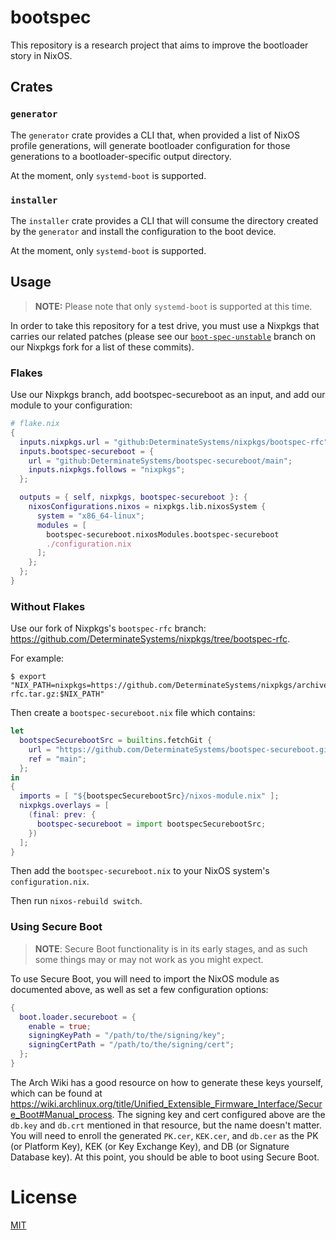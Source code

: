 # bootspec

This repository is a research project that aims to improve the bootloader story in NixOS.

## Crates

### `generator`

The `generator` crate provides a CLI that, when provided a list of NixOS profile generations, will generate bootloader configuration for those generations to a bootloader-specific output directory.

At the moment, only `systemd-boot` is supported.

### `installer`

The `installer` crate provides a CLI that will consume the directory created by the `generator` and install the configuration to the boot device.

At the moment, only `systemd-boot` is supported.

## Usage

> **NOTE:** Please note that only `systemd-boot` is supported at this time.

In order to take this repository for a test drive, you must use a Nixpkgs that carries our related patches (please see our [`boot-spec-unstable`](https://github.com/DeterminateSystems/nixpkgs/commits/boot-spec-unstable) branch on our Nixpkgs fork for a list of these commits).

### Flakes

Use our Nixpkgs branch, add bootspec-secureboot as an input, and add our module to your configuration:

```nix
# flake.nix
{
  inputs.nixpkgs.url = "github:DeterminateSystems/nixpkgs/bootspec-rfc";
  inputs.bootspec-secureboot = {
    url = "github:DeterminateSystems/bootspec-secureboot/main";
    inputs.nixpkgs.follows = "nixpkgs";
  };

  outputs = { self, nixpkgs, bootspec-secureboot }: {
    nixosConfigurations.nixos = nixpkgs.lib.nixosSystem {
      system = "x86_64-linux";
      modules = [
        bootspec-secureboot.nixosModules.bootspec-secureboot
        ./configuration.nix
      ];
    };
  };
}
```

### Without Flakes

Use our fork of Nixpkgs's `bootspec-rfc` branch: https://github.com/DeterminateSystems/nixpkgs/tree/bootspec-rfc.

For example:

```
$ export "NIX_PATH=nixpkgs=https://github.com/DeterminateSystems/nixpkgs/archive/refs/heads/bootspec-rfc.tar.gz:$NIX_PATH"
```

Then create a `bootspec-secureboot.nix` file which contains:

```nix
let
  bootspecSecurebootSrc = builtins.fetchGit {
    url = "https://github.com/DeterminateSystems/bootspec-secureboot.git";
    ref = "main";
  };
in
{
  imports = [ "${bootspecSecurebootSrc}/nixos-module.nix" ];
  nixpkgs.overlays = [
    (final: prev: {
      bootspec-secureboot = import bootspecSecurebootSrc;
    })
  ];
}
```

Then add the `bootspec-secureboot.nix` to your NixOS system's `configuration.nix`.

Then run `nixos-rebuild switch`.

### Using Secure Boot

> **NOTE**: Secure Boot functionality is in its early stages, and as such some
> things may or may not work as you might expect.

To use Secure Boot, you will need to import the NixOS module as documented
above, as well as set a few configuration options:

```nix
{
  boot.loader.secureboot = {
    enable = true;
    signingKeyPath = "/path/to/the/signing/key";
    signingCertPath = "/path/to/the/signing/cert";
  };
}
```

The Arch Wiki has a good resource on how to generate these keys yourself, which
can be found at
https://wiki.archlinux.org/title/Unified_Extensible_Firmware_Interface/Secure_Boot#Manual_process.
The signing key and cert configured above are the `db.key` and `db.crt`
mentioned in that resource, but the name doesn't matter. You will need to enroll
the generated `PK.cer`, `KEK.cer`, and `db.cer` as the PK (or Platform Key), KEK
(or Key Exchange Key), and DB (or Signature Database key). At this point, you
should be able to boot using Secure Boot.

# License

[MIT](./LICENSE)
